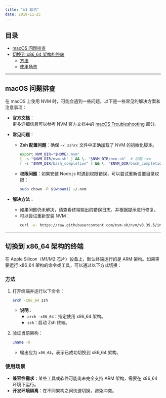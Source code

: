 ```yaml
---
title: "m1 踩坑"
date: 2019-11-25
---
```


## 目录

- [macOS 问题排查](#macos-问题排查)
- [切换到 x86\_64 架构的终端](#切换到-x86_64-架构的终端)
  - [方法](#方法)
  - [使用场景](#使用场景)

---

## macOS 问题排查

在 macOS 上使用 NVM 时，可能会遇到一些问题。以下是一些常见的解决方案和注意事项：

- **官方文档**：  
  更多详细信息可以参考 NVM 官方文档中的 [macOS Troubleshooting](https://github.com/nvm-sh/nvm#macos-troubleshooting) 部分。

- **常见问题**：
  - **Zsh 配置问题**：确保 `~/.zshrc` 文件中正确加载了 NVM 的初始化脚本。
    ```bash
    export NVM_DIR="$HOME/.nvm"
    [ -s "$NVM_DIR/nvm.sh" ] && \. "$NVM_DIR/nvm.sh"  # 加载 nvm
    [ -s "$NVM_DIR/bash_completion" ] && \. "$NVM_DIR/bash_completion"  # 加载 bash_completion (可选)
    ```
  - **权限问题**：如果安装 Node.js 时遇到权限错误，可以尝试重新设置目录权限：
    ```bash
    sudo chown -R $(whoami) ~/.nvm
    ```

- **解决方法**：
  - 如果问题仍未解决，请查看终端输出的错误日志，并根据提示进行修复。
  - 可以尝试重新安装 NVM：
    ```bash
    curl -o- https://raw.githubusercontent.com/nvm-sh/nvm/v0.39.5/install.sh | bash
    ```

---

## 切换到 x86_64 架构的终端

在 Apple Silicon（M1/M2 芯片）设备上，默认终端运行的是 ARM 架构。如果需要运行 x86_64 架构的命令或工具，可以通过以下方式切换：

### 方法

1. 打开终端并运行以下命令：
   ```bash
   arch -x86_64 zsh
   ```
   - **说明**：
     - `arch -x86_64`：指定使用 x86_64 架构。
     - `zsh`：启动 Zsh 终端。

2. 验证当前架构：
   ```bash
   uname -m
   ```
   - 输出应为 `x86_64`，表示已成功切换到 x86_64 架构。

### 使用场景

- **兼容性需求**：某些工具或软件可能尚未完全支持 ARM 架构，需要在 x86_64 环境下运行。
- **开发环境隔离**：在不同架构之间快速切换，避免冲突。
